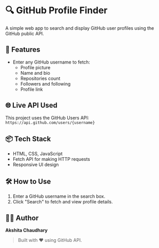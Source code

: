 # 🔍 GitHub Profile Finder

A simple web app to search and display GitHub user profiles using the GitHub public API.

## 🚀 Features
- Enter any GitHub username to fetch:
  - Profile picture
  - Name and bio
  - Repositories count
  - Followers and following
  - Profile link

## 🌐 Live API Used
This project uses the GitHub Users API:  
`https://api.github.com/users/{username}`

## 📦 Tech Stack
- HTML, CSS, JavaScript
- Fetch API for making HTTP requests
- Responsive UI design

## 🛠 How to Use
1. Enter a GitHub username in the search box.
2. Click "Search" to fetch and view profile details.

## 🧑‍💻 Author
**Akshita Chaudhary**

> Built with ❤️ using GitHub API.
